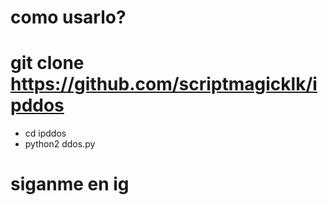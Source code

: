 # como usarlo?
# git clone https://github.com/scriptmagicklk/ipddos
* cd ipddos
* python2 ddos.py
# siganme en ig 
